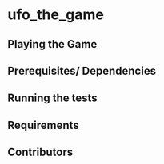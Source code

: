 # ufo_the_game

## Playing the Game

## Prerequisites/ Dependencies

## Running the tests

## Requirements

## Contributors
